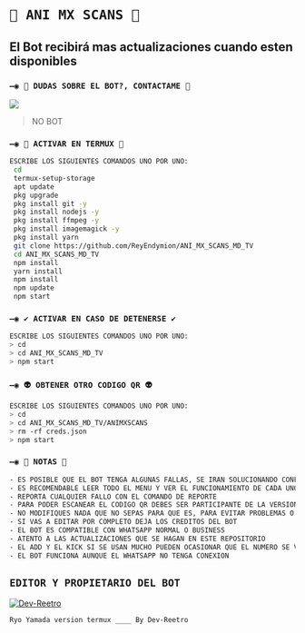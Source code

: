 # `🧿 ANI MX SCANS 🔮`

## El Bot recibirá mas actualizaciones cuando esten disponibles

### `—◉ 👑 DUDAS SOBRE EL BOT?, CONTACTAME 👑`
<a href="http://wa.me/51910471065" target="blank"><img src="https://img.shields.io/badge/REY_REETRO-25D366?style=for-the-badge&logo=whatsapp&logoColor=white" /></a>
> NO BOT

### `—◉ 👾 ACTIVAR EN TERMUX 👾`
```bash
ESCRIBE LOS SIGUIENTES COMANDOS UNO POR UNO:
 cd
 termux-setup-storage
 apt update 
 pkg upgrade 
 pkg install git -y
 pkg install nodejs -y
 pkg install ffmpeg -y
 pkg install imagemagick -y
 pkg install yarn
 git clone https://github.com/ReyEndymion/ANI_MX_SCANS_MD_TV
 cd ANI_MX_SCANS_MD_TV
 npm install
 yarn install 
 npm install
 npm update
 npm start
```

### `—◉ ✔️ ACTIVAR EN CASO DE DETENERSE ✔️`
```bash
ESCRIBE LOS SIGUIENTES COMANDOS UNO POR UNO:
> cd 
> cd ANI_MX_SCANS_MD_TV
> npm start
```

### `—◉ 👽 OBTENER OTRO CODIGO QR 👽`
```bash
ESCRIBE LOS SIGUIENTES COMANDOS UNO POR UNO:
> cd 
> cd ANI_MX_SCANS_MD_TV/ANIMXSCANS
> rm -rf creds.json
> npm start
```

### `—◉ 📝 NOTAS 📝`
```bash
- ES POSIBLE QUE EL BOT TENGA ALGUNAS FALLAS, SE IRAN SOLUCIONANDO CONFORME SE VAYAN DETECTANDO
- ES RECOMENDABLE LEER TODO EL MENU Y VER EL FUNCIONAMIENTO DE CADA UNO DE LOS COMANDOS
- REPORTA CUALQUIER FALLO CON EL COMANDO DE REPORTE 
- PARA PODER ESCANEAR EL CODIGO QR DEBES SER PARTICIPANTE DE LA VERSION MULTI-DEVICE (MD) DE WHATSAPP
- NO MODIFIQUES NADA QUE NO SEPAS PARA QUE ES, PARA EVITAR PROBLEMAS O ERRORES
- SI VAS A EDITAR POR COMPLETO DEJA LOS CREDITOS DEL BOT 
- EL BOT ES COMPATIBLE CON WHATSAPP NORMAL O BUSINESS
- ATENTO A LAS ACTUALIZACIONES QUE SE HAGAN EN ESTE REPOSITORIO
- EL ADD Y EL KICK SI SE USAN MUCHO PUEDEN OCASIONAR QUE EL NUMERO SE VAYA A SOPORTE 
- EL BOT FUNCIONA AUNQUE EL WHATSAPP NO TENGA CONEXION 
```

## `EDITOR Y PROPIETARIO DEL BOT` 
[![Dev-Reetro](https://pin.it/3QdqiCsbl)](https://github.comllilmer-G-shock/) 

`Ryo Yamada version termux ____ By Dev-Reetro`
